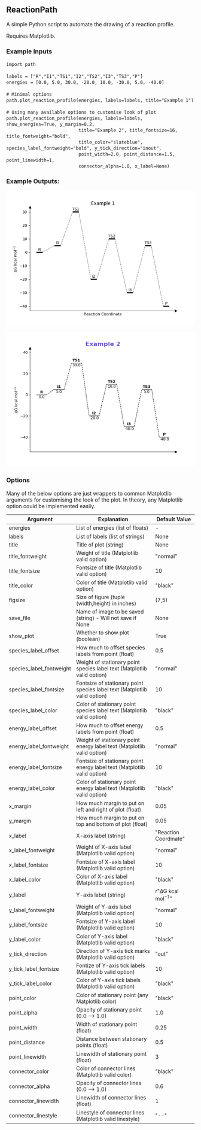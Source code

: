 ## ReactionPath
A simple Python script to automate the drawing of a reaction profile.

Requires Matplotlib.

### Example Inputs
```
import path

labels = ["R","I1","TS1","I2","TS2","I3","TS3","P"]
energies = [0.0, 5.0, 30.0, -20.0, 10.0, -30.0, 5.0, -40.0]

# Minimal options
path.plot_reaction_profile(energies, labels=labels, title="Example 1")

# Using many available options to customise look of plot
path.plot_reaction_profile(energies, labels=labels, show_energies=True, y_margin=0.2,
                           title="Example 2", title_fontsize=16, title_fontweight="bold",
                           title_color="slateblue", species_label_fontweight="bold", y_tick_direction="inout",
                           point_width=2.0, point_distance=1.5, point_linewidth=1,
                           connector_alpha=1.0, x_label=None)

```

### Example Outputs:
![Example 1](examples/example1.png)

![Example 2](examples/example2.png)

### Options

Many of the below options are just wrappers to common Matplotlib arguments for customising the look of the plot. In theory, any Matplotlib option could be implemented easily.

| Argument                 | Explanation                                                               | Default Value                |
|--------------------------|---------------------------------------------------------------------------|------------------------------|
| energies                 | List of energies (list of floats)                                         | -                            |
| labels                   | List of labels (list of strings)                                          | None                         |
| title                    | Title of plot (string)                                                    | None                         |
| title_fontweight         | Weight of title (Matplotlib valid option)                                 | "normal"                     |
| title_fontsize           | Fontsize of title (Matplotlib valid option)                               | 10                           |
| title_color              | Color of title (Matplotlib valid option)                                  | "black"                      |
| figsize                  | Size of figure (tuple (width,height) in inches)                           | (7,5)                        |
| save_file                | Name of image to be saved (string) - Will not save if None                | None                         |
| show_plot                | Whether to show plot (boolean)                                            | True                         |
| species_label_offset     | How much to offset species labels from point (float)                      | 0.5                          |
| species_label_fontweight | Weight of stationary point species label text (Matplotlib valid option)   | "normal"                     |
| species_label_fontsize   | Fontsize of stationary point species label text (Matplotlib valid option) | 10                           |
| species_label_color      | Color of stationary point species label text (Matplotlib valid option)    | "black"                      |
| energy_label_offset      | How much to offset energy labels from point (float)                       | 0.5                          |
| energy_label_fontweight  | Weight of stationary point energy label text (Matplotlib valid option)    | "normal"                     |
| energy_label_fontsize    | Fontsize of stationary point energy label text (Matplotlib valid option)  | 10                           |
| energy_label_color       | Color of stationary point energy label text (Matplotlib valid option)     | "black"                      |
| x_margin                 | How much margin to put on left and right of plot (float)                  | 0.05                         |
| y_margin                 | How much margin to put on top and bottom of plot (float)                  | 0.05                         |
| x_label                  | X-axis label (string)                                                     | "Reaction Coordinate"        |
| x_label_fontweight       | Weight of X-axis label (Matplotlib valid option)                          | "normal"                     |
| x_label_fontsize         | Fontsize of X-axis label (Matplotlib valid option)                        | 10                           |
| x_label_color            | Color of X-axis label (Matplotlib valid option)                           | "black"                      |
| y_label                  | Y-axis label (string)                                                     | r"$\Delta$G kcal mol$^{-1}$" |
| y_label_fontweight       | Weight of Y-axis label (Matplotlib valid option)                          | "normal"                     |
| y_label_fontsize         | Fontsize of Y-axis label (Matplotlib valid option)                        | 10                           |
| y_label_color            | Color of Y-axis label (Matplotlib valid option)                           | "black"                      |
| y_tick_direction         | Direction of Y-axis tick marks (Matplotlib valid option)                  | "out"                        |
| y_tick_label_fontsize    | Fontize of Y-axis tick labels (Matplotlib valid option)                   | 10                           |
| y_tick_label_color       | Color of Y-axis tick labels (Matplotlib valid option)                     | "black"                      |
| point_color              | Color of stationary point (any Matplotlib color)                          | "black"                      |
| point_alpha              | Opacity of stationary point (0.0 --> 1.0)                                 | 1.0                          |
| point_width              | Width of stationary point (float)                                         | 0.25                         |
| point_distance           | Distance between stationary points (float)                                | 0.5                          |
| point_linewidth          | Linewidth of stationary point (float)                                     | 3                            |
| connector_color          | Color of connector lines (Matplotlib valid color)                         | "black"                      |
| connector_alpha          | Opacity of connector lines (0.0 --> 1.0)                                  | 0.6                          |
| connector_linewidth      | Linewidth of connector lines (float)                                      | 1                            |
| connector_linestyle      | Linestyle of connector lines (Matplotlib valid linestyle)                 | "--"                         |
